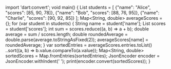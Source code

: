 import 'dart:convert';
void main()
{
  List students = [
    {"name": "Alice", "scores": [85, 90, 78]},
    {"name": "Bob", "scores": [88, 76, 95]},
    {"name": "Charlie", "scores": [90, 92, 85]}
  ];
    Map<String, double> averageScores = {};
    for (var student in students)
    {
    String name = student['name'];
    List<int> scores = student['scores'];
    int sum = scores.reduce((a, b) => a + b);
    double average = sum / scores.length;
    double roundedAverage = double.parse(average.toStringAsFixed(2));
    averageScores[name] = roundedAverage;
   }
  var sortedEntries = averageScores.entries.toList()
    ..sort((a, b) => b.value.compareTo(a.value));
  Map<String, double> sortedScores = Map.fromEntries(sortedEntries);
  JsonEncoder encoder = JsonEncoder.withIndent('  ');
  print(encoder.convert(sortedScores));
}
